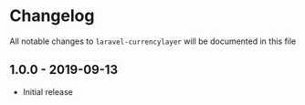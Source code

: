 # Changelog

All notable changes to `laravel-currencylayer` will be documented in this file

## 1.0.0 - 2019-09-13

- Initial release

